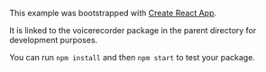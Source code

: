 This example was bootstrapped with [Create React App](https://github.com/facebook/create-react-app).

It is linked to the voicerecorder package in the parent directory for development purposes.

You can run `npm install` and then `npm start` to test your package.
